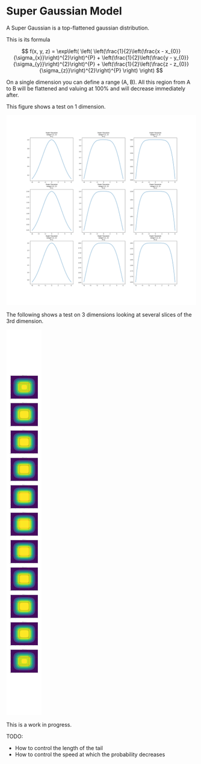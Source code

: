 # Super Gaussian Model

A Super Gaussian is a top-flattened gaussian distribution.

This is its formula

$$
f(x, y, z) = \exp\left( \left( \left(\frac{1}{2}\left(\frac{x - x_{0}}{\sigma_{x}}\right)^{2}\right)^{P} + \left(\frac{1}{2}\left(\frac{y - y_{0}}{\sigma_{y}}\right)^{2}\right)^{P} + \left(\frac{1}{2}\left(\frac{z - z_{0}}{\sigma_{z}}\right)^{2}\right)^{P} \right) \right)
$$

On a single dimension you can define a range (A, B). All this region from A to B will be flattened and valuing at 100% and will decrease immediately after.


This figure shows a test on 1 dimension.

![1-dimensional-test](tmp/figures/sg_1d_test.png)

The following shows a test on 3 dimensions looking at several slices of the 3rd dimension.

![3-dimensional-test](tmp/figures/3DSuperGaussianSim.png)

This is a work in progress.

TODO:
- How to control the length of the tail
- How to control the speed at which the probability decreases
